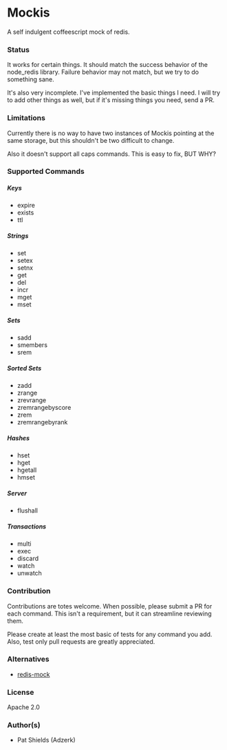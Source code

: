 # Mockis
A self indulgent coffeescript mock of redis.

### Status
It works for certain things. It should match the success behavior of the node_redis library. Failure behavior may not match, but we try to do something sane.

It's also very incomplete. I've implemented the basic things I need. I will try to add other things as well, but if it's missing things you need, send a PR.

### Limitations
Currently there is no way to have two instances of Mockis pointing at the same storage, but this shouldn't be two difficult to change.

Also it doesn't support all caps commands. This is easy to fix, BUT WHY?

### Supported Commands
##### Keys
 * expire
 * exists
 * ttl

##### Strings
 * set
 * setex
 * setnx
 * get
 * del
 * incr
 * mget
 * mset

##### Sets
 * sadd
 * smembers
 * srem

##### Sorted Sets
 * zadd
 * zrange
 * zrevrange
 * zremrangebyscore
 * zrem
 * zremrangebyrank

##### Hashes
 * hset
 * hget
 * hgetall
 * hmset

##### Server
 * flushall

##### Transactions
 * multi
 * exec
 * discard
 * watch
 * unwatch

### Contribution
Contributions are totes welcome. When possible, please submit a PR for each command. This isn't a requirement, but it can streamline reviewing them.

Please create at least the most basic of tests for any command you add. Also, test only pull requests are greatly appreciated.

### Alternatives
 * [redis-mock](https://github.com/faeldt/redis-mock)

### License
Apache 2.0

### Author(s)
 * Pat Shields (Adzerk)

